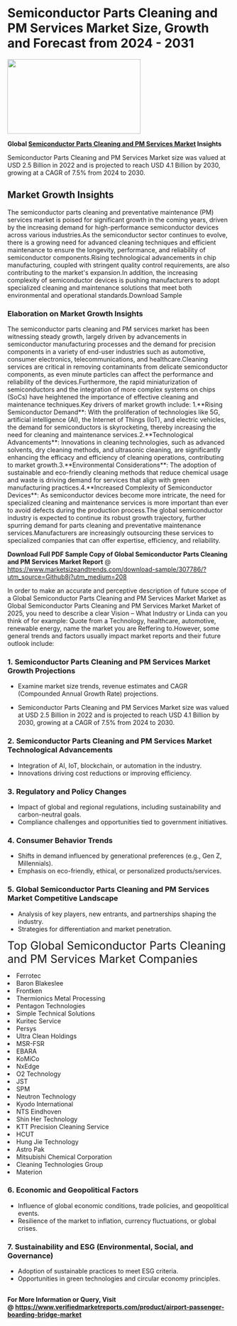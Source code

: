 <H1>Semiconductor Parts Cleaning and PM Services Market Size, Growth and Forecast from 2024 - 2031</H1><img class="aligncenter size-medium wp-image-584254" src="https://thirdeyenews.in/wp-content/uploads/2024/09/Global-Market-Research-300x168.jpeg" alt="" width="300" height="168" /><p><strong>Global&nbsp;<a href="https://www.marketsizeandtrends.com/download-sample/307786/?utm_source=Github8j?utm_medium=208">Semiconductor Parts Cleaning and PM Services Market</a> Insights</strong></p><p>Semiconductor Parts Cleaning and PM Services Market size was valued at USD 2.5 Billion in 2022 and is projected to reach USD 4.1 Billion by 2030, growing at a CAGR of 7.5% from 2024 to 2030.</p><p><h2>Market Growth Insights</h2> The semiconductor parts cleaning and preventative maintenance (PM) services market is poised for significant growth in the coming years, driven by the increasing demand for high-performance semiconductor devices across various industries.As the semiconductor sector continues to evolve, there is a growing need for advanced cleaning techniques and efficient maintenance to ensure the longevity, performance, and reliability of semiconductor components.Rising technological advancements in chip manufacturing, coupled with stringent quality control requirements, are also contributing to the market's expansion.In addition, the increasing complexity of semiconductor devices is pushing manufacturers to adopt specialized cleaning and maintenance solutions that meet both environmental and operational standards.Download Sample <h3>Elaboration on Market Growth Insights</h3> The semiconductor parts cleaning and PM services market has been witnessing steady growth, largely driven by advancements in semiconductor manufacturing processes and the demand for precision components in a variety of end-user industries such as automotive, consumer electronics, telecommunications, and healthcare.Cleaning services are critical in removing contaminants from delicate semiconductor components, as even minute particles can affect the performance and reliability of the devices.Furthermore, the rapid miniaturization of semiconductors and the integration of more complex systems on chips (SoCs) have heightened the importance of effective cleaning and maintenance techniques.Key drivers of market growth include: 1.**Rising Semiconductor Demand**: With the proliferation of technologies like 5G, artificial intelligence (AI), the Internet of Things (IoT), and electric vehicles, the demand for semiconductors is skyrocketing, thereby increasing the need for cleaning and maintenance services.2.**Technological Advancements**: Innovations in cleaning technologies, such as advanced solvents, dry cleaning methods, and ultrasonic cleaning, are significantly enhancing the efficacy and efficiency of cleaning operations, contributing to market growth.3.**Environmental Considerations**: The adoption of sustainable and eco-friendly cleaning methods that reduce chemical usage and waste is driving demand for services that align with green manufacturing practices.4.**Increased Complexity of Semiconductor Devices**: As semiconductor devices become more intricate, the need for specialized cleaning and maintenance services is more important than ever to avoid defects during the production process.The global semiconductor industry is expected to continue its robust growth trajectory, further spurring demand for parts cleaning and preventative maintenance services.Manufacturers are increasingly outsourcing these services to specialized companies that can offer expertise, efficiency, and reliability.</p><p><span class=""><strong>Download Full PDF Sample Copy of Global Semiconductor Parts Cleaning and PM Services Market Report</strong> @ <a href="https://www.marketsizeandtrends.com/download-sample/307786/?utm_source=Github8j?utm_medium=208" target="_blank">https://www.marketsizeandtrends.com/download-sample/307786/?utm_source=Github8j?utm_medium=208</a></span></p><p>In order to make an accurate and perceptive description of future scope of a Global&nbsp;Semiconductor Parts Cleaning and PM Services Market Market as Global&nbsp;Semiconductor Parts Cleaning and PM Services Market Market of 2025, you need to describe a clear Vision &ndash; What Industry or Linda can you think of for example: Quote from a Technology, healthcare, automotive, renewable energy, name the market you are Reffering to.However, some general trends and factors usually impact market reports and their future outlook include:</p><h3>1.&nbsp;<strong>Semiconductor Parts Cleaning and PM Services Market Growth Projections</strong></h3><ul><li>Examine market size trends, revenue estimates and CAGR (Compounded Annual Growth Rate) projections.</li><li><p>Semiconductor Parts Cleaning and PM Services Market size was valued at USD 2.5 Billion in 2022 and is projected to reach USD 4.1 Billion by 2030, growing at a CAGR of 7.5% from 2024 to 2030.</p></li></ul><h3>2.&nbsp;<strong>Semiconductor Parts Cleaning and PM Services Market Technological Advancements</strong></h3><ul><li>Integration of AI, IoT, blockchain, or automation in the industry.</li><li>Innovations driving cost reductions or improving efficiency.</li></ul><h3>3.&nbsp;<strong>Regulatory and Policy Changes</strong></h3><ul><li>Impact of global and regional regulations, including sustainability and carbon-neutral goals.</li><li>Compliance challenges and opportunities tied to government initiatives.</li></ul><h3>4.&nbsp;<strong>Consumer Behavior Trends</strong></h3><ul><li>Shifts in demand influenced by generational preferences (e.g., Gen Z, Millennials).</li><li>Emphasis on eco-friendly, ethical, or personalized products/services.</li></ul><h3>5.&nbsp;<strong>Global Semiconductor Parts Cleaning and PM Services Market Competitive Landscape</strong></h3><ul><li>Analysis of key players, new entrants, and partnerships shaping the industry.</li><li>Strategies for differentiation and market penetration.</li></ul><p data-pm-slice="1 1 []"><span style="color: inherit; font-family: inherit; font-size: 25px;">Top Global Semiconductor Parts Cleaning and PM Services Market Companies</span></p><div class="" data-test-id=""><p><li>Ferrotec</li><li> Baron Blakeslee</li><li> Frontken</li><li> Thermionics Metal Processing</li><li> Pentagon Technologies</li><li> Simple Technical Solutions</li><li> Kuritec Service</li><li> Persys</li><li> Ultra Clean Holdings</li><li> MSR-FSR</li><li> EBARA</li><li> KoMiCo</li><li> NxEdge</li><li> O2 Technology</li><li> JST</li><li> SPM</li><li> Neutron Technology</li><li> Kyodo International</li><li> NTS Eindhoven</li><li> Shin Her Technology</li><li> KTT Precision Cleaning Service</li><li> HCUT</li><li> Hung Jie Technology</li><li> Astro Pak</li><li> Mitsubishi Chemical Corporation</li><li> Cleaning Technologies Group</li><li> Materion</li></p></div><h3>6.&nbsp;<strong>Economic and Geopolitical Factors</strong></h3><ul><li>Influence of global economic conditions, trade policies, and geopolitical events.</li><li>Resilience of the market to inflation, currency fluctuations, or global crises.</li></ul><h3>7.&nbsp;<strong>Sustainability and ESG (Environmental, Social, and Governance)</strong></h3><ul><li>Adoption of sustainable practices to meet ESG criteria.</li><li>Opportunities in green technologies and circular economy principles.</li></ul><h2><strong style="font-size: 14px;">For More Information or Query, Visit @&nbsp;</strong><a style="background-color: #ffffff; font-size: 14px;" href="https://www.marketsizeandtrends.com/report/semiconductor-parts-cleaning-and-pm-services-market/" target="_blank">https://www.verifiedmarketreports.com/product/airport-passenger-boarding-bridge-market</a></h2>